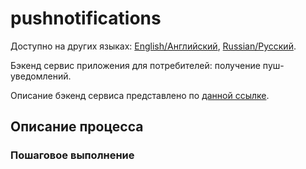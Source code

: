 # pushnotifications

Доступно на других языках: [English/Английский](pushnotifications.md), [Russian/Русский](pushnotifications.ru.md). 

Бэкенд сервис приложения для потребителей: получение пуш-уведомлений.

Описание бэкенд сервиса представлено по [данной ссылке](../../frontend/customerbackend.ru.md).

## Описание процесса

### Пошаговое выполнение
